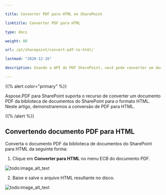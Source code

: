 ```yaml
---

title: Converter PDF para HTML no SharePoint

linktitle: Converter PDF para HTML

type: docs

weight: 80

url: /pt/sharepoint/convert-pdf-to-html/

lastmod: "2020-12-16"

description: Usando a API do PDF SharePoint, você pode converter um documento PDF da biblioteca de documentos do SharePoint para o formato HTML.

---
```




{{% alert color="primary" %}}



Aspose.PDF para SharePoint suporta o recurso de converter um documento PDF da biblioteca de documentos do SharePoint para o formato HTML. Neste artigo, demonstraremos a conversão de PDF para HTML.



{{% /alert %}}



## **Convertendo documento PDF para HTML**



Converta o documento PDF da biblioteca de documentos do SharePoint para HTML da seguinte forma:



1. Clique em **Converter para HTML** no menu ECB do documento PDF.



![todo:image_alt_text](convert-pdf-to-html_1.png)



2. Baixe e salve o arquivo HTML resultante no disco.



![todo:image_alt_text](convert-pdf-to-html_2.png)